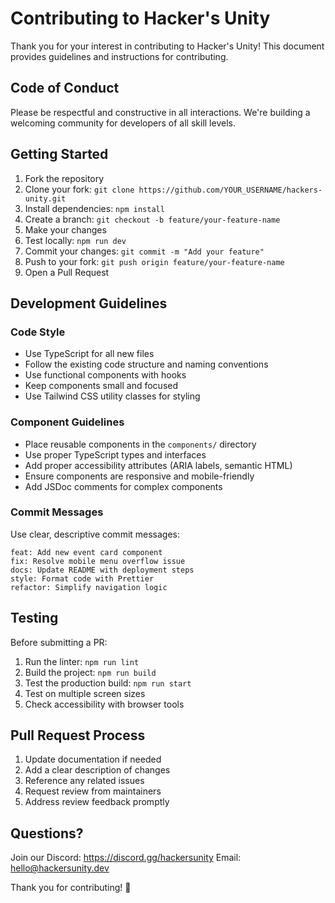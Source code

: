 # Contributing to Hacker's Unity

Thank you for your interest in contributing to Hacker's Unity! This document provides guidelines and instructions for contributing.

## Code of Conduct

Please be respectful and constructive in all interactions. We're building a welcoming community for developers of all skill levels.

## Getting Started

1. Fork the repository
2. Clone your fork: `git clone https://github.com/YOUR_USERNAME/hackers-unity.git`
3. Install dependencies: `npm install`
4. Create a branch: `git checkout -b feature/your-feature-name`
5. Make your changes
6. Test locally: `npm run dev`
7. Commit your changes: `git commit -m "Add your feature"`
8. Push to your fork: `git push origin feature/your-feature-name`
9. Open a Pull Request

## Development Guidelines

### Code Style

- Use TypeScript for all new files
- Follow the existing code structure and naming conventions
- Use functional components with hooks
- Keep components small and focused
- Use Tailwind CSS utility classes for styling

### Component Guidelines

- Place reusable components in the `components/` directory
- Use proper TypeScript types and interfaces
- Add proper accessibility attributes (ARIA labels, semantic HTML)
- Ensure components are responsive and mobile-friendly
- Add JSDoc comments for complex components

### Commit Messages

Use clear, descriptive commit messages:

```
feat: Add new event card component
fix: Resolve mobile menu overflow issue
docs: Update README with deployment steps
style: Format code with Prettier
refactor: Simplify navigation logic
```

## Testing

Before submitting a PR:

1. Run the linter: `npm run lint`
2. Build the project: `npm run build`
3. Test the production build: `npm run start`
4. Test on multiple screen sizes
5. Check accessibility with browser tools

## Pull Request Process

1. Update documentation if needed
2. Add a clear description of changes
3. Reference any related issues
4. Request review from maintainers
5. Address review feedback promptly

## Questions?

Join our Discord: https://discord.gg/hackersunity
Email: hello@hackersunity.dev

Thank you for contributing! 🎉

